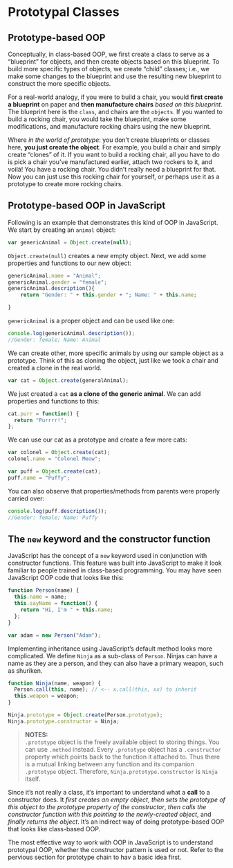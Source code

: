 # Prototypal Classes

## Prototype-based OOP

Conceptually, in class-based OOP, we first create a class to serve as a “blueprint” for objects, and then create objects based on this blueprint. To build more specific types of objects, we create “child” classes; i.e., we make some changes to the blueprint and use the resulting new blueprint to construct the more specific objects.

For a real-world analogy, if you were to build a chair, you would **first create a blueprint** on paper and **then manufacture chairs** _based on this blueprint_. The blueprint here is the `class`, and chairs are the `objects`. If you wanted to build a rocking chair, you would take the blueprint, make some modifications, and manufacture rocking chairs using the new blueprint.

Where _in the world of prototype_: you don’t create blueprints or classes here, **you just create the object**. For example, you build a chair and simply create “clones” of it. If you want to build a rocking chair, all you have to do is pick a chair you’ve manufactured earlier, attach two rockers to it, and voilà! You have a rocking chair. You didn’t really need a blueprint for that. Now you can just use this rocking chair for yourself, or perhaps use it as a prototype to create more rocking chairs.

## Prototype-based OOP in JavaScript

Following is an example that demonstrates this kind of OOP in JavaScript. We start by creating an `animal` object:

```js
var genericAnimal = Object.create(null);
```

`Object.create(null)` creates a new empty object. Next, we add some properties and functions to our new object:

```js
genericAnimal.name = "Animal";
genericAnimal.gender = "female";
genericAnimal.description(){
    return "Gender: " + this.gender + "; Name: " + this.name;

}
```

`genericAnimal` is a proper object and can be used like one:

```js
console.log(genericAnimal.description());
//Gender: female; Name: Animal
```

We can create other, more specific animals by using our sample object as a prototype. Think of this as cloning the object, just like we took a chair and created a clone in the real world.

```js
var cat = Object.create(generalAnimal);
```

We just created a `cat` **as a clone of the generic animal**. We can add properties and functions to this:

```js
cat.purr = function() {
  return "Purrrr!";
};
```

We can use our cat as a prototype and create a few more cats:

```js
var colonel = Object.create(cat);
colonel.name = "Colonel Meow";

var puff = Object.create(cat);
puff.name = "Puffy";
```

You can also observe that properties/methods from parents were properly carried over:

```js
console.log(puff.description());
//Gender: female; Name: Puffy
```

## The `new` keyword and the constructor function

JavaScript has the concept of a `new` keyword used in conjunction with constructor functions. This feature was built into JavaScript to make it look familiar to people trained in class-based programming. You may have seen JavaScript OOP code that looks like this:

```js
function Person(name) {
  this.name = name;
  this.sayName = function() {
    return "Hi, I'm " + this.name;
  };
}

var adam = new Person("Adam");
```

Implementing inheritance using JavaScript’s default method looks more complicated. We define `Ninja` as a sub-class of `Person`. Ninjas can have a name as they are a person, and they can also have a primary weapon, such as shuriken.

```js
function Ninja(name, weapon) {
  Person.call(this, name); // <-- x.call(this, xx) to inherit
  this.weapon = weapon;
}

Ninja.prototype = Object.create(Person.prototype);
Ninja.prototype.constructor = Ninja;
```

> **NOTES:**  
> `.prototype` object is the freely available object to storing things. You can use `.method` instead.
> Every `.prototype` object has a `.constructor` property which points back to the function it attached to. Thus there is a mutual linking between any function and its companion `.prototype` object. Therefore, `Ninja.prototype.constructor` is `Ninja` itself.

Since it’s not really a class, it’s important to understand what a **call** to a constructor does. It _first creates an empty object_, _then sets the prototype of this object to the prototype property of the constructor_, _then calls the constructor function with this pointing to the newly-created object_, and _finally returns the object_. It’s an indirect way of doing prototype-based OOP that looks like class-based OOP.

The most effective way to work with OOP in JavaScript is to understand prototypal OOP, whether the constructor pattern is used or not. Refer to the pervious section for prototype chain to hav a basic idea first.

